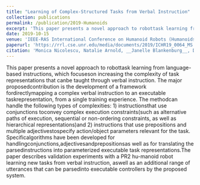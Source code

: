 ```yaml
---
title: "Learning of Complex-Structured Tasks from Verbal Instruction"
collection: publications
permalink: /publication/2019-Humanoids
excerpt: 'This paper presents a novel approach to robottask learning from language-based instructions, which focuseson increasing the complexity of task representations that canbe taught through verbal instruction.'
date: 2019-10-15
venue: 'IEEE-RAS International Conference on Humanoid Robots (Humanoids).'
paperurl: 'https://rrl.cse.unr.edu/media/documents/2019/ICHR19_0064_MS.pdf'
citation: 'Monica Nicolescu, Natalie Arnold, __Janelle Blankenburg__, David Feil-Seifer, Santosh Balajee Banisetty, Mircea Nicolescu, Andrew Palmer, Thor Monteverde. "Learning of Complex-Structured Tasks from Verbal Instruction." In IEEE-RAS International Conference on Humanoid Robots (Humanoids), Toronto, Canada, Oct 2019'
---
```

This paper presents a novel approach to robottask learning from language-based instructions, which focuseson increasing the complexity of task representations that canbe taught through verbal instruction. The major proposedcontribution is the development of a framework fordirectlymapping  a  complex  verbal  instruction  to  an  executable  taskrepresentation, from a single training experience. The methodcan handle the following types of complexities: 1) instructionsthat use conjunctions toconvey  complex  execution  constraints(such as alternative paths of execution, sequential or non-ordering constraints, as well as hierarchical representations)and 2) instructions that use prepositions and multiple adjectivestospecify action/object parameters relevant for the task. Specificalgorithms have been developed for handlingconjunctions,adjectivesandprepositionsas well as for translating the parsedinstructions into parameterized executable task representations.The paper describes validation experiments with a PR2 hu-manoid robot learning new tasks from verbal instruction, aswell as an additional range of utterances that can be parsedinto executable controllers by the proposed system.